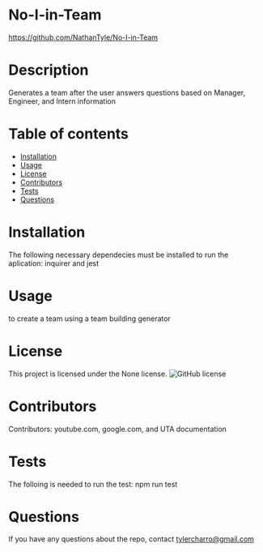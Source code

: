 # No-I-in-Team
  https://github.com/NathanTyle/No-I-in-Team
  # Description
  Generates a team after the user answers questions based on Manager, Engineer, and Intern information
  # Table of contents
  * [Installation](#installation)
  * [Usage](#usage)
  * [License](#license)
  * [Contributors](#contributors)
  * [Tests](#tests)
  * [Questions](#questions)
  # Installation
  The following necessary dependecies must be installed to run the aplication: inquirer and jest
  # Usage
  to create a team using a team building generator
  # License
  This project is licensed under the None license.
  ![GitHub license](https://img.shields.io/badge/license-None-blue.svg)
  # Contributors
  Contributors: youtube.com, google.com, and UTA documentation
  # Tests
  The folloing is needed to run the test: npm run test
  # Questions
  If you have any questions about the repo, contact tylercharro@gmail.com